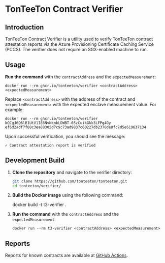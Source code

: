 # TonTeeTon Contract Verifier

## Introduction

TonTeeTon Contract Verifier is a utility used to verify TonTeeTon contract attestation reports via the Azure Provisioning Certificate Caching Service (PCCS). The verifier does not require an SGX-enabled machine to run.


## Usage

**Run the command** with the `contractAddress` and the `expectedMeasurement`:

    docker run --rm ghcr.io/tonteeton/verifier <contractAddress> <expectedMeasurement>

Replace `<contractAddress>` with the address of the contract and `<expectedMeasurement>` with the expected enclave measurement value. For example:

    docker run --rm ghcr.io/tonteeton/verifier kQCgJ6O6lB1UtV1I86NvNknbLDWBT-05zCuikGkk3LFPg4Oy ef6d2adf7f08c3ea88305d7c9c73ad9837c60227db2378de8fc7d5e619637134

Upon successful verification, you should see the message:

    ✓ Contract attestation report is verified

## Development Build

1. **Clone the repository** and navigate to the verifier directory:

    ```sh
    git clone https://github.com/tonteeton/tonteeton.git
    cd tonteeton/verifier/
    ```

2. **Build the Docker image** using the following command:

    docker build -t t3-verifier .

3. **Run the command** with the `contractAddress` and the `expectedMeasurement`:

    `docker run --rm t3-verifier <contractAddress> <expectedMeasurement>`


## Reports

Reports for known contracts are available at [GitHub Actions](https://github.com/tonteeton/tonteeton/actions/workflows/verify-contract.yml).
